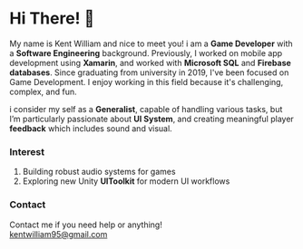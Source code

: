 # Hi There! 👋
My name is Kent William and nice to meet you! i am a **Game Developer** with a **Software Engineering** background. Previously, I worked on mobile app development using **Xamarin**, and worked with **Microsoft SQL** and **Firebase databases**. Since graduating from university in 2019, I've been focused on Game Development. I enjoy working in this field because it's challenging, complex, and fun.

i consider my self as a **Generalist**, capable of handling various tasks, but I’m particularly passionate about **UI System**, and creating meaningful player **feedback** which includes sound and visual.

### Interest
1. Building robust audio systems for games
2. Exploring new Unity **UIToolkit** for modern UI workflows

### Contact
Contact me if you need help or anything!<br>
kentwilliam95@gmail.com

<!--
**kentwilliam95/kentwilliam95** is a ✨ _special_ ✨ repository because its `README.md` (this file) appears on your GitHub profile.

Here are some ideas to get you started:

- 🔭 I’m currently working on ...
- 🌱 I’m currently learning ...
- 👯 I’m looking to collaborate on ...
- 🤔 I’m looking for help with ...
- 💬 Ask me about ...
- 📫 How to reach me: ...
- 😄 Pronouns: ...
- ⚡ Fun fact: ...
-->
